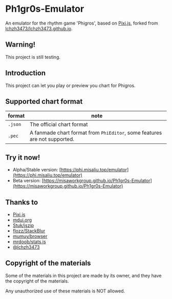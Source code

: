 # Ph1gr0s-Emulator
An emulator for the rhythm game 'Phigros', based on [Pixi.js](https://github.com/pixijs/pixijs), forked from [lchzh3473/lchzh3473.github.io](https://github.com/lchzh3473/lchzh3473.github.io).

## Warning!
This project is still testing.

## Introduction
This project can let you play or preview you chart for Phigros.

## Supported chart format
| format  | note |
| ------- | -------- |
| `.json` | The official chart format |
| `.pec`  | A fanmade chart format from `PhiEditor`, some features are not supported. |

## Try it now!
* Alpha/Stable version: [https://phi.misaliu.top/emulator](https://phi.misaliu.top/emulator)
* Beta version: [https://misaworkgroup.github.io/Ph1gr0s-Emulator](https://misaworkgroup.github.io/Ph1gr0s-Emulator)

## Thanks to
* [Pixi.js](https://pixijs.com)
* [mdui.org](https://mdui.org)
* [Stuk/jszip](https://github.com/Stuk/jszip)
* [flozz/StackBlur](https://github.com/flozz/StackBlur)
* [mumuy/browser](https://github.com/mumuy/browser)
* [mrdoob/stats.js](https://github.com/mrdoob/stats.js)
* [@lchzh3473](https://github.com/lchzh3473)

## Copyright of the materials
Some of the materials in this project are made by its owner, and they have the copyright of the materials.

Any unauthorized use of these materials is NOT allowed.